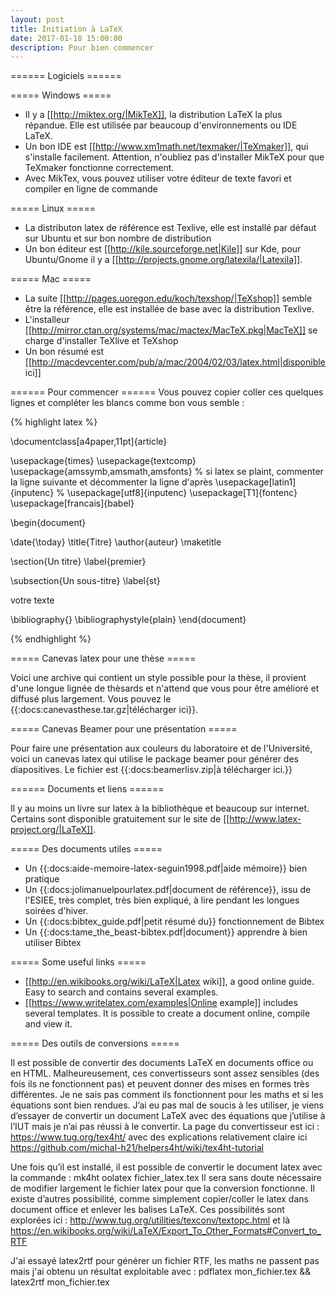 ```yaml
---
layout: post
title: Initiation à LaTeX
date: 2017-01-18 15:00:00
description: Pour bien commencer
---
```


====== Logiciels ======

===== Windows =====

  * Il y a [[http://miktex.org/|MikTeX]], la distribution LaTeX la plus répandue. Elle est utilisée par beaucoup d'environnements ou IDE LaTeX.
  * Un bon IDE est [[http://www.xm1math.net/texmaker/|TeXmaker]], qui s'installe facilement. Attention, n'oubliez pas d'installer MikTeX pour que TeXmaker fonctionne correctement.
  * Avec MikTex, vous pouvez utiliser votre éditeur de texte favori et compiler en ligne de commande

===== Linux =====

  * La distributon latex de référence est Texlive, elle est installé par défaut sur Ubuntu et sur bon nombre de distribution
  * Un bon éditeur est [[http://kile.sourceforge.net|Kile]] sur Kde, pour Ubuntu/Gnome il y a [[http://projects.gnome.org/latexila/|Latexila]].

===== Mac =====

  * La suite [[http://pages.uoregon.edu/koch/texshop/|TeXshop]] semble être la référence, elle est installée de base avec la distribution Texlive.
  * L'installeur [[http://mirror.ctan.org/systems/mac/mactex/MacTeX.pkg|MacTeX]] se charge d'installer TeXlive et TeXshop
  * Un bon résumé est [[http://macdevcenter.com/pub/a/mac/2004/02/03/latex.html|disponible ici]]

====== Pour commencer ======
 Vous pouvez copier coller ces quelques lignes et compléter les blancs comme bon vous semble :

{% highlight latex %}

\documentclass[a4paper,11pt]{article}

\usepackage{times}
\usepackage{textcomp}
\usepackage{amssymb,amsmath,amsfonts}
% si latex se plaint, commenter la ligne suivante et décommenter la ligne d'après
\usepackage[latin1]{inputenc}
% \usepackage[utf8]{inputenc}
\usepackage[T1]{fontenc}
\usepackage[francais]{babel}

\begin{document}

\date{\today}
\title{Titre}
\author{auteur}
\maketitle

\section{Un titre}
\label{premier}

\subsection{Un sous-titre}
\label{st}

votre texte

\bibliography{<mettre le nom de votre fichier bib>}
\bibliographystyle{plain}
\end{document}

{% endhighlight %}

===== Canevas latex pour une thèse =====

Voici une archive qui contient un style possible pour la thèse, il provient d'une longue lignée de thèsards et n'attend que vous pour être amélioré et diffusé plus largement. Vous pouvez le {{:docs:canevasthese.tar.gz|télécharger ici}}.

===== Canevas Beamer pour une présentation =====

Pour faire une présentation aux couleurs du laboratoire et de l'Université, voici un canevas latex qui utilise le package beamer pour générer des diapositives. Le fichier est {{:docs:beamerlisv.zip|à télécharger ici.}}

====== Documents et liens ======

Il y au moins un livre sur latex à la bibliothèque et beaucoup sur internet. Certains sont disponible gratuitement sur le site de [[http://www.latex-project.org/|LaTeX]].

===== Des documents utiles =====

  * Un {{:docs:aide-memoire-latex-seguin1998.pdf|aide mémoire}} bien pratique
  * Un {{:docs:jolimanuelpourlatex.pdf|document de référence}}, issu de l'ESIEE, très complet, très bien expliqué, à lire pendant les longues soirées d'hiver.
  * Un {{:docs:bibtex_guide.pdf|petit résumé du}} fonctionnement de Bibtex
  * Un {{:docs:tame_the_beast-bibtex.pdf|document}} apprendre à bien utiliser Bibtex

===== Some useful links =====
  * [[http://en.wikibooks.org/wiki/LaTeX|Latex wiki]], a good online guide. Easy to search and contains several examples.
  * [[https://www.writelatex.com/examples|Online example]] includes several templates. It is possible to create  a document online, compile and view it.

===== Des outils de conversions =====

Il est possible de convertir des documents LaTeX en documents office ou en HTML.
Malheureusement, ces convertisseurs sont assez sensibles (des fois ils ne fonctionnent pas) et peuvent donner des mises en formes très différentes. Je ne sais pas comment ils fonctionnent pour les maths et si les équations sont bien rendues. J’ai eu pas mal de soucis à les utiliser, je viens d’essayer de convertir un document LaTeX avec des équations que j’utilise à l’IUT mais je n’ai pas réussi à le convertir. La page du convertisseur est ici :
https://www.tug.org/tex4ht/ avec des explications relativement claire ici https://github.com/michal-h21/helpers4ht/wiki/tex4ht-tutorial 

Une fois qu’il est installé, il est possible de convertir le document latex avec la commande : 
  mk4ht oolatex fichier_latex.tex
Il sera sans doute nécessaire de modifier largement le fichier latex pour que la conversion fonctionne. 
Il existe d’autres possibilité, comme simplement copier/coller le latex dans document office et enlever les balises LaTeX. Ces possibilités sont explorées ici : http://www.tug.org/utilities/texconv/textopc.html et là https://en.wikibooks.org/wiki/LaTeX/Export_To_Other_Formats#Convert_to_RTF

J'ai essayé latex2rtf pour générer un fichier RTF, les maths ne passent pas mais j'ai obtenu un résultat exploitable avec :
  pdflatex mon_fichier.tex && latex2rtf mon_fichier.tex

